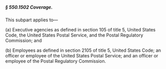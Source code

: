##### § 550.1502 Coverage. #####

This subpart applies to—

(a) Executive agencies as defined in section 105 of title 5, United States Code, the United States Postal Service, and the Postal Regulatory Commission; and

(b) Employees as defined in section 2105 of title 5, United States Code; an officer or employee of the United States Postal Service; and an officer or employee of the Postal Regulatory Commission.